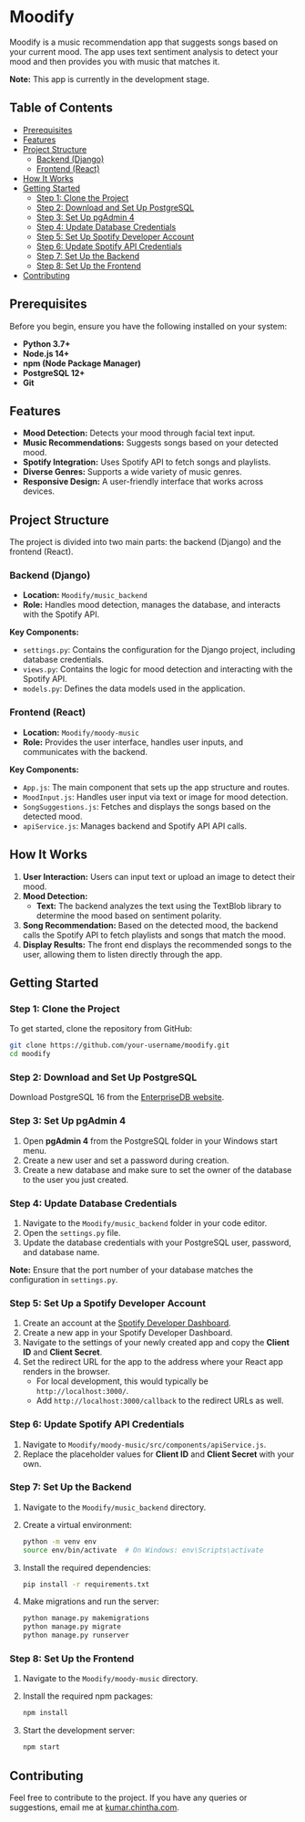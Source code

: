 # Moodify

Moodify is a music recommendation app that suggests songs based on your current mood. The app uses text sentiment analysis to detect your mood and then provides you with music that matches it.

**Note:** This app is currently in the development stage.

## Table of Contents

- [Prerequisites](#prerequisites)
- [Features](#features)
- [Project Structure](#project-structure)
  - [Backend (Django)](#backend-django)
  - [Frontend (React)](#frontend-react)
- [How It Works](#how-it-works)
- [Getting Started](#getting-started)
  - [Step 1: Clone the Project](#step-1-clone-the-project)
  - [Step 2: Download and Set Up PostgreSQL](#step-2-download-and-set-up-postgresql)
  - [Step 3: Set Up pgAdmin 4](#step-3-set-up-pgadmin-4)
  - [Step 4: Update Database Credentials](#step-4-update-database-credentials)
  - [Step 5: Set Up Spotify Developer Account](#step-5-set-up-spotify-developer-account)
  - [Step 6: Update Spotify API Credentials](#step-6-update-spotify-api-credentials)
  - [Step 7: Set Up the Backend](#step-7-set-up-the-backend)
  - [Step 8: Set Up the Frontend](#step-8-set-up-the-frontend)
- [Contributing](#contributing)

## Prerequisites

Before you begin, ensure you have the following installed on your system:

- **Python 3.7+**
- **Node.js 14+**
- **npm (Node Package Manager)**
- **PostgreSQL 12+**
- **Git**

## Features

- **Mood Detection:** Detects your mood through facial text input.
- **Music Recommendations:** Suggests songs based on your detected mood.
- **Spotify Integration:** Uses Spotify API to fetch songs and playlists.
- **Diverse Genres:** Supports a wide variety of music genres.
- **Responsive Design:** A user-friendly interface that works across devices.

## Project Structure

The project is divided into two main parts: the backend (Django) and the frontend (React).

### Backend (Django)

- **Location:** `Moodify/music_backend`
- **Role:** Handles mood detection, manages the database, and interacts with the Spotify API.

**Key Components:**

- `settings.py`: Contains the configuration for the Django project, including database credentials.
- `views.py`: Contains the logic for mood detection and interacting with the Spotify API.
- `models.py`: Defines the data models used in the application.

### Frontend (React)

- **Location:** `Moodify/moody-music`
- **Role:** Provides the user interface, handles user inputs, and communicates with the backend.

**Key Components:**

- `App.js`: The main component that sets up the app structure and routes.
- `MoodInput.js`: Handles user input via text or image for mood detection.
- `SongSuggestions.js`: Fetches and displays the songs based on the detected mood.
- `apiService.js`: Manages backend and Spotify API API calls.

## How It Works

1. **User Interaction:** Users can input text or upload an image to detect their mood.
2. **Mood Detection:**
   - **Text:** The backend analyzes the text using the TextBlob library to determine the mood based on sentiment polarity.
3. **Song Recommendation:** Based on the detected mood, the backend calls the Spotify API to fetch playlists and songs that match the mood.
4. **Display Results:** The front end displays the recommended songs to the user, allowing them to listen directly through the app.

## Getting Started

### Step 1: Clone the Project

To get started, clone the repository from GitHub:

```bash
git clone https://github.com/your-username/moodify.git
cd moodify
```

### Step 2: Download and Set Up PostgreSQL

Download PostgreSQL 16 from the [EnterpriseDB website](https://www.enterprisedb.com/downloads/postgres-postgresql-downloads).

### Step 3: Set Up pgAdmin 4

1. Open **pgAdmin 4** from the PostgreSQL folder in your Windows start menu.
2. Create a new user and set a password during creation.
3. Create a new database and make sure to set the owner of the database to the user you just created.

### Step 4: Update Database Credentials

1. Navigate to the `Moodify/music_backend` folder in your code editor.
2. Open the `settings.py` file.
3. Update the database credentials with your PostgreSQL user, password, and database name.

**Note:** Ensure that the port number of your database matches the configuration in `settings.py`.

### Step 5: Set Up a Spotify Developer Account

1. Create an account at the [Spotify Developer Dashboard](https://developer.spotify.com/dashboard/).
2. Create a new app in your Spotify Developer Dashboard.
3. Navigate to the settings of your newly created app and copy the **Client ID** and **Client Secret**.
4. Set the redirect URL for the app to the address where your React app renders in the browser. 
   - For local development, this would typically be `http://localhost:3000/`.
   - Add `http://localhost:3000/callback` to the redirect URLs as well.

### Step 6: Update Spotify API Credentials

1. Navigate to `Moodify/moody-music/src/components/apiService.js`.
2. Replace the placeholder values for **Client ID** and **Client Secret** with your own.

### Step 7: Set Up the Backend

1. Navigate to the `Moodify/music_backend` directory.
2. Create a virtual environment:

   ```bash
   python -m venv env
   source env/bin/activate  # On Windows: env\Scripts\activate
   ```

3. Install the required dependencies:

   ```bash
   pip install -r requirements.txt
   ```

4. Make migrations and run the server:

   ```bash
   python manage.py makemigrations
   python manage.py migrate
   python manage.py runserver
   ```

### Step 8: Set Up the Frontend

1. Navigate to the `Moodify/moody-music` directory.
2. Install the required npm packages:

   ```bash
   npm install
   ```

3. Start the development server:

   ```bash
   npm start
   ```

## Contributing

Feel free to contribute to the project. If you have any queries or suggestions, email me at [kumar.chintha.com](mailto:kumar.chintha@com).

